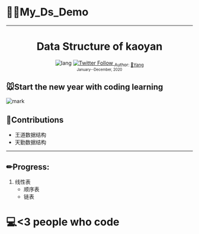 # 🐱‍🏍My_Ds_Demo
---
<div align="center">
  <h1> Data Structure of kaoyan</h1>
 <img alt="lang" src="https://img.shields.io/badge/lang-c%2Fc%2B%2B-critical">
  <a class="header-badge" target="_blank" href="https://twitter.com/YANG96181509">
  <img alt="Twitter Follow" src="https://badgen.net/badge/icon/twitter?icon=twitter&label">
  </a>
  <sub>Author:
  <a href="https://www.codelin.xyz/" target="_blank">🐏Yang</a><br>
  <small> January--December, 2020</small>
  </sub>
</div>

## 

## 🐭Start the new year with coding learning

![mark](https://img.codelin.xyz/blog/20200116/IjfvgEs5mpyR.png?imageslim)

## 🔧Contributions

+ 王道数据结构
+ 天勤数据结构

---

## ✏Progress:

1. 线性表
   + 顺序表
   + 链表

# 💻<3 people who code